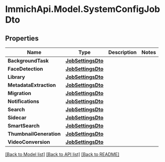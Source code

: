 # ImmichApi.Model.SystemConfigJobDto

## Properties

Name | Type | Description | Notes
------------ | ------------- | ------------- | -------------
**BackgroundTask** | [**JobSettingsDto**](JobSettingsDto.md) |  | 
**FaceDetection** | [**JobSettingsDto**](JobSettingsDto.md) |  | 
**Library** | [**JobSettingsDto**](JobSettingsDto.md) |  | 
**MetadataExtraction** | [**JobSettingsDto**](JobSettingsDto.md) |  | 
**Migration** | [**JobSettingsDto**](JobSettingsDto.md) |  | 
**Notifications** | [**JobSettingsDto**](JobSettingsDto.md) |  | 
**Search** | [**JobSettingsDto**](JobSettingsDto.md) |  | 
**Sidecar** | [**JobSettingsDto**](JobSettingsDto.md) |  | 
**SmartSearch** | [**JobSettingsDto**](JobSettingsDto.md) |  | 
**ThumbnailGeneration** | [**JobSettingsDto**](JobSettingsDto.md) |  | 
**VideoConversion** | [**JobSettingsDto**](JobSettingsDto.md) |  | 

[[Back to Model list]](../README.md#documentation-for-models) [[Back to API list]](../README.md#documentation-for-api-endpoints) [[Back to README]](../README.md)

